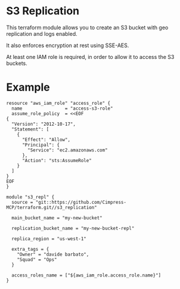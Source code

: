 # S3 Replication
This terraform module allows you to create an S3 bucket with geo replication and logs enabled.

It also enforces encryption at rest using SSE-AES.

At least one IAM role is required, in order to allow it to access the S3 buckets.

# Example

```
resource "aws_iam_role" "access_role" {
  name                = "access-s3-role"
  assume_role_policy  = <<EOF
{
  "Version": "2012-10-17",
  "Statement": [
    {
      "Effect": "Allow",
      "Principal": {
        "Service": "ec2.amazonaws.com"
      },
      "Action": "sts:AssumeRole"
    }
  ]
}
EOF
}

module "s3_repl" {
  source = "git::https://github.com/Cimpress-MCP/terraform.git//s3_replication"
  
  main_bucket_name = "my-new-bucket"

  replication_bucket_name = "my-new-bucket-repl"

  replica_region = "us-west-1"

  extra_tags = {
    "Owner" = "davide barbato",
    "Squad" = "Ops"
  }

  access_roles_name = ["${aws_iam_role.access_role.name}"]
}
```